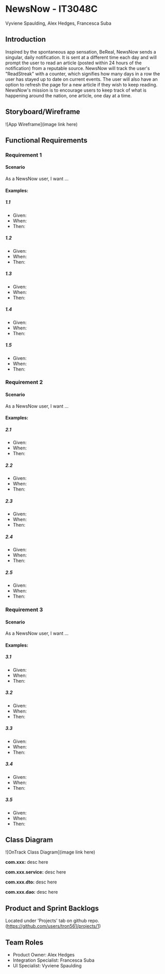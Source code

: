 # NewsNow - IT3048C
Vyviene Spaulding, Alex Hedges, Francesca Suba
## Introduction
Inspired by the spontaneous app sensation, BeReal, NewsNow sends a singular, daily notification. It is sent at a different time each day and will prompt the user to read an article (posted within 24 hours of the notification) from a reputable source. NewsNow will track the user's "ReadStreak" with a counter, which signifies how many days in a row the user has stayed up to date on current events. The user will also have an option to refresh the page for a new article if they wish to keep reading. NewsNow's mission is to encourage users to keep track of what is happening around the nation, one article, one day at a time.

## Storyboard/Wireframe
![App Wireframe](image link here)
## Functional Requirements
### Requirement 1
#### Scenario
As a NewsNow user, I want ... 
#### Examples:
##### 1.1
- Given: 
- When: 
- Then: 
##### 1.2
- Given: 
- When: 
- Then: 
##### 1.3
- Given: 
- When: 
- Then: 
##### 1.4
- Given: 
- When: 
- Then: 
##### 1.5
- Given: 
- When: 
- Then: 
### Requirement 2
#### Scenario
As a NewsNow user, I want ... 
#### Examples:
##### 2.1
- Given: 
- When: 
- Then: 
##### 2.2
- Given: 
- When: 
- Then: 
##### 2.3
- Given: 
- When: 
- Then: 
##### 2.4
- Given: 
- When: 
- Then: 
##### 2.5
- Given: 
- When: 
- Then: 
### Requirement 3
#### Scenario
As a NewsNow user, I want ... 
#### Examples:
##### 3.1
- Given: 
- When: 
- Then: 
##### 3.2
- Given: 
- When: 
- Then: 
##### 3.3
- Given: 
- When: 
- Then: 
##### 3.4
- Given: 
- When: 
- Then: 
##### 3.5
- Given: 
- When: 
- Then: 

## Class Diagram
![OnTrack Class Diagram](image link here)

**com.xxx:** desc here

**com.xxx.service:** desc here

**com.xxx.dto:** desc here

**com.xxx.dao:** desc here

## Product and Sprint Backlogs
Located under 'Projects' tab on github repo.
(https://github.com/users/tron561/projects/1)

## Team Roles
- Product Owner: Alex Hedges
- Integration Specialist: Francesca Suba
- UI Specialist: Vyviene Spaulding
